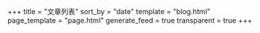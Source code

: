 +++
title = "文章列表"
sort_by = "date"
template = "blog.html"
page_template = "page.html"
generate_feed = true
transparent = true
+++
